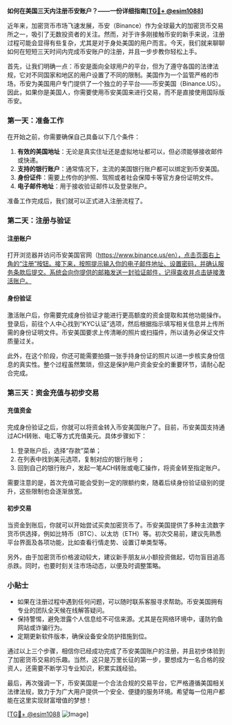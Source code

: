 **如何在美国三天内注册币安账户？——一份详细指南[[TG💪+ @esim1088](https://t.me/s/esim1088)]**

近年来，加密货币市场飞速发展，币安（Binance）作为全球最大的加密货币交易所之一，吸引了无数投资者的关注。然而，对于许多刚接触币安的新手来说，注册过程可能会显得有些复杂，尤其是对于身处美国的用户而言。今天，我们就来聊聊如何在短短三天时间内完成币安账户的注册，并且一步步教你轻松上手。

首先，让我们明确一点：币安是面向全球用户的平台，但为了遵守各国的法律法规，它对不同国家和地区的用户设置了不同的限制。美国作为一个监管严格的市场，币安为美国用户专门提供了一个独立的子平台——币安美国（Binance.US）。因此，如果你是美国人，你需要使用币安美国来进行交易，而不是直接使用国际版币安。

### 第一天：准备工作

在开始之前，你需要确保自己具备以下几个条件：

1. **有效的美国地址**：无论是真实住址还是虚拟地址都可以，但必须能够接收邮件或快递。
2. **支持的银行账户**：通常情况下，主流的美国银行账户都可以绑定到币安美国。
3. **身份证件**：需要上传你的护照、驾照或者社会保障卡等官方身份证明文件。
4. **电子邮件地址**：用于接收验证邮件以及登录账户。

准备工作完成后，我们就可以正式进入注册流程了。

### 第二天：注册与验证

#### 注册账户

打开浏览器并访问币安美国官网（https://www.binance.us/en），点击页面右上角的“注册”按钮。接下来，按照提示输入你的电子邮件地址、设置密码，并确认服务条款后提交。系统会向你提供的邮箱发送一封验证邮件，记得查收并点击链接激活账户。

#### 身份验证

激活账户后，你需要完成身份验证才能进行更高额度的资金提取和其他功能操作。登录后，前往个人中心找到“KYC认证”选项，然后根据指示填写相关信息并上传所需的身份证明文件。币安美国要求上传清晰的照片或扫描件，所以请务必保证文件质量过关。

此外，在这个阶段，你还可能需要拍摄一张手持身份证的照片以进一步核实身份信息的真实性。整个过程虽然繁琐，但这是保护用户资金安全的重要环节，请耐心配合完成。

### 第三天：资金充值与初步交易

#### 充值资金

完成身份验证之后，你就可以将资金转入币安美国账户了。目前，币安美国支持通过ACH转账、电汇等方式充值美元。具体步骤如下：

1. 登录账户后，选择“存款”菜单；
2. 在列表中找到美元选项，复制对应的银行账号；
3. 回到自己的银行账户，发起一笔ACH转账或电汇操作，将资金转至指定账户。

需要注意的是，首次充值可能会受到一定的限额约束，随着后续身份验证级别的提升，这些限制也会逐渐放宽。

#### 初步交易

当资金到账后，你就可以开始尝试买卖加密货币了。币安美国提供了多种主流数字货币供选择，例如比特币（BTC）、以太坊（ETH）等。初次交易前，建议先熟悉平台界面及各项功能，比如查看行情走势、设置订单类型等。

另外，由于加密货币价格波动较大，建议新手朋友从小额投资做起，切勿盲目追高杀跌。同时，也要时刻关注市场动态，以便及时调整策略。

### 小贴士

- 如果在注册过程中遇到任何问题，可以随时联系客服寻求帮助。币安美国拥有专业的团队全天候在线解答疑问。
- 保持警惕，避免泄露个人信息给不可信来源。尤其是在网络环境中，谨防钓鱼网站或诈骗行为。
- 定期更新软件版本，确保设备安全防护措施到位。

通过以上三个步骤，相信你已经成功完成了币安美国账户的注册，并且初步体验到了加密货币交易的乐趣。当然，这只是万里长征的第一步，要想成为一名合格的投资人，还需要不断学习专业知识，积累实践经验。

最后，再次强调一下，币安美国是一个合法合规的交易平台，它严格遵循美国相关法律法规，致力于为广大用户提供一个安全、便捷的服务环境。希望每一位用户都能在这里实现财富增值的梦想！

[[TG💪+ @esim1088](https://t.me/s/esim1088) ![Image](https://i.postimg.cc/4NQfJmqS/Snipaste-2025-05-13-00-14-12.png)]